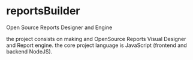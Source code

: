 reportsBuilder
==============

Open Source Reports Designer and Engine

the project consists on making and OpenSource Reports Visual Designer and Report engine. the core project language
is JavaScript (frontend and backend NodeJS).






